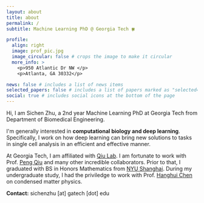 ```yaml
---
layout: about
title: about
permalink: /
subtitle: Machine Learning PhD @ Georgia Tech 🍀

profile:
  align: right
  image: prof_pic.jpg
  image_circular: false # crops the image to make it circular
  more_info: >
    <p>950 Atlantic Dr NW </p>
    <p>Atlanta, GA 30332</p>

news: false # includes a list of news items
selected_papers: false # includes a list of papers marked as "selected={true}"
social: true # includes social icons at the bottom of the page
---
```


Hi, I am Sichen Zhu, a 2nd year Machine Learning PhD at Georgia Tech from Department of Biomedical Engineering. 

I'm generally interested in **computational biology and deep learning**. Specifically, I work on how deep learning can bring new solutions to tasks in single cell analysis in an efficient and effective manner. 

At Georgia Tech, I am affiliated with [Qiu Lab](https://mlb.bme.gatech.edu/). I am fortunate to work with Prof. [Peng Qiu](https://bme.gatech.edu/bme/faculty/Peng-Qiu) and many other incredible collaborators. Prior to that, I graduated with BS in Honors Mathematics from [NYU Shanghai](https://shanghai.nyu.edu/). During my undergraduate study, I had the priviledge to work with Prof. [Hanghui Chen](https://www.hanghuichen.org/) on condensed matter physics. 


**Contact:** sichenzhu [at] gatech [dot] edu